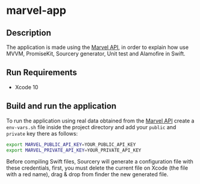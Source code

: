 # marvel-app

## Description

The application is made using the [Marvel API](https://developer.marvel.com), in order to explain how use MVVM, PromiseKit, Sourcery generator, Unit test and Alamofire in Swift.

## Run Requirements

* Xcode 10

## Build and run the application

To run the application using real data obtained from the [Marvel API](https://developer.marvel.com) create a `env-vars.sh` file inside the project directory and add your `public` and `private` key there as follows:

``` bash
export MARVEL_PUBLIC_API_KEY=YOUR_PUBLIC_API_KEY
export MARVEL_PRIVATE_API_KEY=YOUR_PRIVATE_API_KEY
```

Before compiling Swift files, Sourcery will generate a configuration file with these credentials, first, you must delete the current file on Xcode (the file with a red name), drag & drop from finder the new generated file.